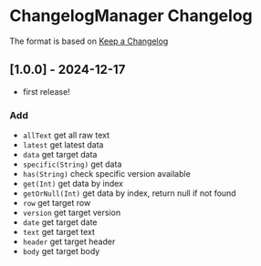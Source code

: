 # ChangelogManager Changelog

The format is based on [Keep a Changelog](https://keepachangelog.com/en/1.1.0/)

## [1.0.0] - 2024-12-17
- first release!
### Add
- `allText` get all raw text
- `latest` get latest data
- `data` get target data
- `specific(String)` get data
- `has(String)` check specific version available
- `get(Int)` get data by index
- `getOrNull(Int)` get data by index, return null if not found
- `row` get target row
- `version` get target version
- `date` get target date
- `text` get target text
- `header` get target header
- `body` get target body

